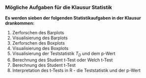 ### Mögliche Aufgaben für die Klausur Statistik

**Es werden sieben der folgenden Statistikaufgaben in der Klausur drankommen:**

1. Zerforschen des Barplots
2. Visualisierung des Barplots
3. Zerforschen des Boxplots
4. Visualisierung des Boxplots 
5. Visualisierung der Teststatistik $T_D$ und dem p-Wert
6. Berechnung des Student t-Test oder Welch t-Test
7. Berechnung des Student t-Test
8. Interpretation des t-Tests in R - die Teststatistik und der p-Wert



